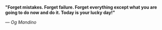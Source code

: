 **"Forget mistakes. Forget failure. Forget everything except what you are going to do now and do it. Today is your lucky day!"**

— _Og Mandino_
